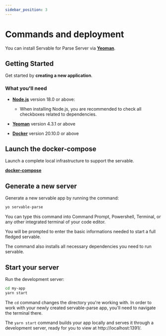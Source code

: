 ```yaml
---
sidebar_position: 3
---
```


# Commands and deployment

You can install Servable for Parse Server via **[Yeoman](https://yeoman.io)**.

## Getting Started

Get started by **creating a new application**.

### What you'll need

- **[Node.js](https://nodejs.org/en/download/)** version 18.0 or above:
  - When installing Node.js, you are recommended to check all checkboxes related to dependencies.

- **[Yeoman](https://yeoman.io)** version 4.3.1 or above

- **[Docker](https://docker.io)** version 20.10.0 or above

## Launch the docker-compose 

Launch a complete local infrastructure to support the servable.

**[docker-compose](../static/docker-compose.yaml)**

## Generate a new server

Generate a new servable app by running the command:

```bash
yo servable-parse
```

You can type this command into Command Prompt, Powershell, Terminal, or any other integrated terminal of your code editor.

You will be prompted to enter the basic informations needed to start a full fledged servable.

The command also installs all necessary dependencies you need to run servable.

## Start your server

Run the development server:

```bash
cd my-app
yarn start
```

The `cd` command changes the directory you're working with. In order to work with your newly created servable-parse app, you'll need to navigate the terminal there.

The `yarn start` command builds your app locally and serves it through a development server, ready for you to view at http://localhost:1391/.
